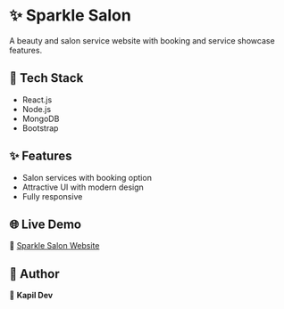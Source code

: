 # ✨ Sparkle Salon

A beauty and salon service website with booking and service showcase features.  

## 🔧 Tech Stack
- React.js  
- Node.js  
- MongoDB  
- Bootstrap  

## ✨ Features
- Salon services with booking option  
- Attractive UI with modern design  
- Fully responsive  

## 🌐 Live Demo
🔗 [Sparkle Salon Website](https://sparklesalon.in/)

## 📌 Author
👤 **Kapil Dev**
 
